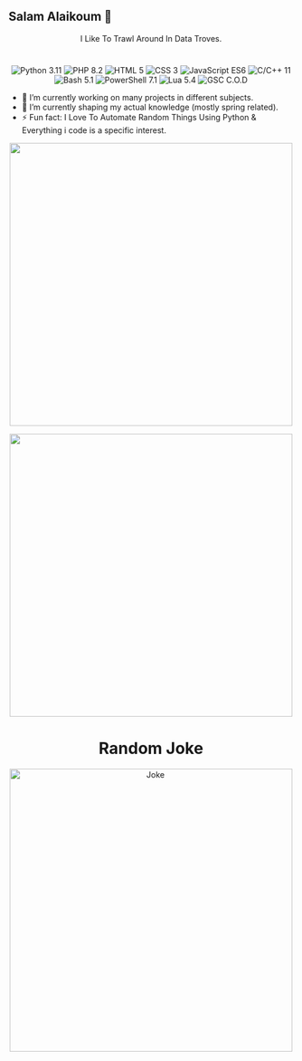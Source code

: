 ## Salam Alaikoum 👋

<p align="center">I Like To Trawl Around In Data Troves.</p>
<h1 align="center"> </h1>
<div align="center">
  <img src="https://img.shields.io/badge/Linux-FCC624?style=for-the-badge&logo=linux&logoColor=blackgit a" alt="Python 3.11">
  <img src="https://img.shields.io/badge/PHP-8.0.9-777BB4.svg?logo=php&logoColor=white" alt="PHP 8.2">
  <img src="https://img.shields.io/badge/HTML-5-orange.svg?logo=html5&logoColor=white" alt="HTML 5">
  <img src="https://img.shields.io/badge/CSS-3-blueviolet.svg?logo=css3&logoColor=white" alt="CSS 3">
  <img src="https://img.shields.io/badge/JavaScript-ES6-yellow.svg?logo=javascript&logoColor=white" alt="JavaScript ES6">
  <img src="https://img.shields.io/badge/C%2FC%2B%2B-11-orange.svg" alt="C/C++ 11">
  <img src="https://img.shields.io/badge/Bash-5.1-green.svg?logo=gnu-bash&logoColor=white" alt="Bash 5.1">
  <img src="https://img.shields.io/badge/PowerShell-7.1-blueviolet.svg?logo=powershell&logoColor=white" alt="PowerShell 7.1">
  <img src="https://img.shields.io/badge/Lua-5.4-blue.svg?logo=lua&logoColor=white" alt="Lua 5.4">
  <img src="https://img.shields.io/badge/GSC-C.O.D-yellowgreen.svg" alt="GSC C.O.D">
</div>

- 🔭 I’m currently working on many projects in different subjects. 
- 🌱 I’m currently shaping my actual knowledge (mostly spring related). 
- ⚡ Fun fact: I Love To Automate Random Things Using Python & Everything i code is a specific interest.
<p align="center">
    <img width="500" src="https://github-profile-summary-cards.vercel.app/api/cards/profile-details?username=zakariab0&theme=monokai">
</p>

<p align="center">
    <img width="500" src="https://github-profile-trophy.vercel.app/?username=zakariab0&theme=onedark">
</p>

<h1 align="center"> Random Joke</h1>
<p align="center">
    <img width="500" src="https://readme-jokes.vercel.app/api?hideBorder" alt="Joke">
</p>